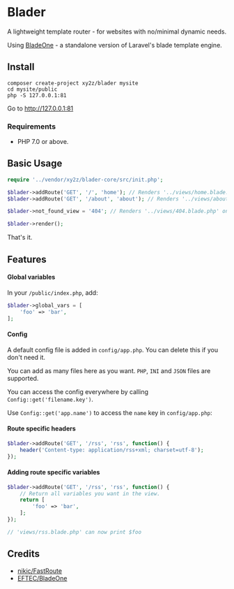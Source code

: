 # Blader

A lightweight template router - for websites with no/minimal dynamic needs.

Using [BladeOne](https://github.com/EFTEC/BladeOne/) - a standalone version of Laravel's blade template engine.

## Install
```
composer create-project xy2z/blader mysite
cd mysite/public
php -S 127.0.0.1:81
```

Go to http://127.0.0.1:81


### Requirements

- PHP 7.0 or above.


## Basic Usage
```php
require '../vendor/xy2z/blader-core/src/init.php';

$blader->addRoute('GET', '/', 'home'); // Renders '../views/home.blade.php'
$blader->addRoute('GET', '/about', 'about'); // Renders '../views/about.blade.php'

$blader->not_found_view = '404'; // Renders '../views/404.blade.php' on 404.

$blader->render();
```

That's it.


## Features

#### Global variables
In your `/public/index.php`, add:

```php
$blader->global_vars = [
	'foo' => 'bar',
];
```

#### Config
A default config file is added in `config/app.php`. You can delete this if you don't need it.

You can add as many files here as you want. `PHP`, `INI` and `JSON` files are supported.

You can access the config everywhere by calling `Config::get('filename.key')`.

Use `Config::get('app.name')` to access the `name` key in `config/app.php`:


#### Route specific headers
```php
$blader->addRoute('GET', '/rss', 'rss', function() {
	header('Content-type: application/rss+xml; charset=utf-8');
});
```

#### Adding route specific variables
```php
$blader->addRoute('GET', '/rss', 'rss', function() {
	// Return all variables you want in the view.
	return [
		'foo' => 'bar',
	];
});

// 'views/rss.blade.php' can now print $foo
```


## Credits

- [nikic/FastRoute](https://github.com/nikic/FastRoute)
- [EFTEC/BladeOne](https://github.com/EFTEC/BladeOne/)
